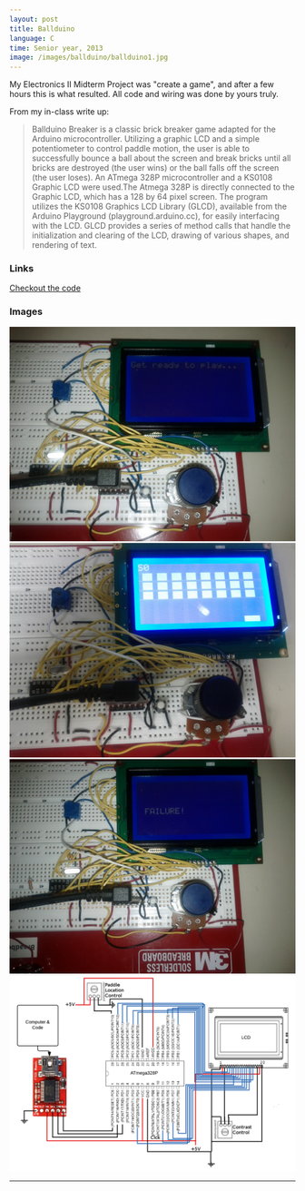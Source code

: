 ```yaml
---
layout: post
title: Ballduino
language: C
time: Senior year, 2013
image: /images/ballduino/ballduino1.jpg
---
```


My Electronics II Midterm Project was "create a game", and after a few hours this is what resulted. All code and wiring was done by yours truly.

From my in-class write up:
> Ballduino Breaker is a classic brick breaker game adapted for the Arduino microcontroller. Utilizing a graphic LCD and a simple potentiometer to control paddle motion, the user is able to successfully bounce a ball about the screen and break bricks until all bricks are destroyed (the user wins) or the ball falls off the screen (the user loses).
An ATmega 328P microcontroller and a KS0108 Graphic LCD were used.The Atmega 328P is directly connected to the Graphic LCD, which has a 128 by 64 pixel screen. The program utilizes the KS0108 Graphics LCD Library (GLCD), available from the Arduino Playground (playground.arduino.cc), for easily interfacing with the LCD. GLCD provides a series of method calls that handle the initialization and clearing of the LCD, drawing of various shapes, and rendering of text.

<h3>Links</h3>
<a href="https://github.com/meredithmmyers/Ballduino" target="_blank">Checkout the code</a>

<h3>Images</h3>
<a href="/images/ballduino/ballduino1.jpg" target="_blank"><img src="/images/ballduino/ballduino1.jpg" alt="Ballduino"></a>
<a href="/images/ballduino/ballduino2.jpg" target="_blank"><img src="/images/ballduino/ballduino2.jpg" alt="Ballduino"></a>
<a href="/images/ballduino/ballduino3.jpg" target="_blank"><img src="/images/ballduino/ballduino3.jpg" alt="Ballduino"></a>
<a href="/images/ballduino/wiring.png" target="_blank"><img src="/images/ballduino/wiring.png" alt="Ballduino"></a>

-----